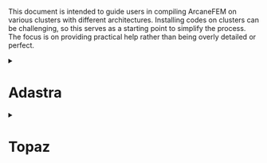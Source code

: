 
This document is intended to guide users in compiling ArcaneFEM on various clusters with different architectures. Installing codes on clusters can be challenging, so this serves as a starting point to simplify the process. The focus is on providing practical help rather than being overly detailed or perfect.

<details>
  <summary>
  
  # Adastra 
</summary>
In 2024, Adastra is the Fastest supercomputer in France. 
Adastra is a French supercomputer hosted at CINES, a Tier 1 computing site located in Montpellier. 
The Adastra supercomputer is an HPE-Cray EX system, combined with two ClusterStor E1000 storage systems.
Please have a look at this [link](https://dci.dci-gitlab.cines.fr/webextranet/architecture/index.html) to know more about Adastra architecture.
Here we shall concern ourselves with MI250X partition of Adastra, which are accelerated nodes of Adastra specialized for General Purpose computation 
on GPUs (GPGPU) computations (1 AMD Trento EPYC 7A53 64 cores 2.0 GHz processor with 256 Gio of DDR4-3200 MHz CPU memory per node, 4 Slingshot 200 Gb/s NICs, 
8 GPUs devices (4 AMD MI250X accelerator, each with 2 GPUs) with a total of 512 Gio of HBM2 per node).

In order to be able to run ArcaneFEM on Adastra in multi-gpu mode, you will need to compile dotnet, Arcane, and then ArcaneFEM, in that order. An example compilation is explained below.
  

  <details>
    <summary>

  #### Compile dotnet on Adastra
  </summary>
  
  Arcane depends on `.Net`, this dependencie is not found on Adastra, hence we begin by installaing dotnet. 
  If you have this already installed please skip this section.

  - On your personal PC, Locally download dotNet `tar.gz` and move it to move it to Adastra.
    Note please fill in your `ADASTRA_USERNAME`, and your `ADASTRA_PROJECT`

```bash
export ADASTRA_USERNAME="XXXXX"
export ADASTRA_PROJECT="YYYYY"

wget https://download.visualstudio.microsoft.com/download/pr/db901b0a-3144-4d07-b8ab-6e7a43e7a791/4d9d1b39b879ad969c6c0ceb6d052381/dotnet-sdk-8.0.401-linux-x64.tar.gz

scp dotnet-sdk-8.0.401-linux-x64.tar.gz ${ADASTRA_USERNAME}@adastra2.cines.fr:/lus/work/RES1/${ADASTRA_PROJECT}/${ADASTRA_USERNAME}/.
```

  - On Adastra create working directory

```bash
export ROOT_DIR=${WORKDIR}/ArcaneFEM
mkdir -p $ROOT_DIR
mkdir -p $ROOT_DIR/dotnet
cd $ROOT_DIR
```
- Extract the archive on Adastra

```bash
cd $ROOT_DIR/dotnet
tar xvzf ./../../dotnet-sdk-8.0.401-linux-x64.tar.gz
rm -rf ./../../dotnet-sdk-8.0.401-linux-x64.tar.gz
```
 </details>
 
  <details>
    <summary>

  #### Compile Arcane with GPU support on Adastra
  </summary>
 
 - Make sure `dotnet` is installed as it is a prerequiste of Arcane, see section above on dotnet installation. If it already installed you can proceed.
 - In the following you will need to add your assocatied allocation project in the `ADASTRA_PROJECT` variable.

  ```bash
export ADASTRA_PROJECT="XXXX"

export ROOT_DIR=${WORKDIR}/ArcaneFEM
mkdir -p $ROOT_DIR
cd $ROOT_DIR

cd $ROOT_DIR && git clone https://github.com/arcaneframework/framework.git && cd framework && git submodule update --init --recursive

salloc -A ${ADASTRA_PROJECT} --constraint=MI250 --nodes=1 -c 32  --gpus-per-node=1 --time=1:00:00

module purge

module load craype-x86-trento craype-accel-amd-gfx90a PrgEnv-gnu/8.5.0 rocm/5.7.1 GCC-GPU-3.0.0 hypre/2.29.0-mpi-omp  boost/1.83.0-mpi-python cray-hdf5-parallel/1.12.2.9 cmake/3.27.7

export ROOT_DIR=${WORKDIR}/ArcaneFEM
export SOURCE_DIR=${ROOT_DIR}/framework
export BUILD_DIR=${ROOT_DIR}/framework-build-release
export INSTALL_DIR=${ROOT_DIR}/framework-install

export DOTNET_ROOT=${ROOT_DIR}/dotnet
export PATH=${ROOT_DIR}/dotnet:${PATH}

export PREFIX_PATH="${ROCM_PATH};${ROCM_PATH}/hip;/opt/software/USERS_SOFTWARES/TRIOU/TRUST/TRUST-1.9.4-gpu/lib/src/LIBPETSC/petsc/linux_opt"
export HIP_ARCHITECTURES=gfx90a

export CC="${ROCM_PATH}/bin/amdclang"
export CXX="${ROCM_PATH}/bin/amdclang++"

export HDF5_CC="amdclang"
export HDF5_CLINKER="amdclang"
export HDF5_CXX="amdclang++"
export HDF5_CXXLINKER="amdclang++"

cmake -S ${SOURCE_DIR} -B ${BUILD_DIR} -DARCANEFRAMEWORK_BUILD_COMPONENTS=Arcane -DCMAKE_INSTALL_PREFIX=${INSTALL_DIR} -DCMAKE_PREFIX_PATH=${PREFIX_PATH} -DARCANE_ACCELERATOR_MODE=ROCMHIP -DCMAKE_HIP_ARCHITECTURES=${HIP_ARCHITECTURES} -DARCCORE_CXX_STANDARD=20 -DCMAKE_BUILD_TYPE=Release -DCMAKE_DISABLE_FIND_PACKAGE_SWIG=TRUE -DCMAKE_DISABLE_FIND_PACKAGE_PETSc=TRUE -D_HYPRE_CONFIG_PATH=/opt/software/gaia/prod/3.0.0/__spack_path_placeholder__/__spack_path_placeholder__/__spack_path_placeholder__/__spack_path_plac/hypre-2.29.0-gcc-12.1-oah4/include/HYPRE_config.h

cd $BUILD_DIR
make -j all install
  ```
**NOTE:** you will need to patch a file `ArcaneMpi.cc`    replace `is_aware = (MPIX_Query_hip_support()==1);`  to `is_aware = 0;`
</details>

  <details>
    <summary>
  
  #### Compile ArcaneFEM with GPU support on Adastra
  </summary>
 - In the following you will need to add your assocatied allocation project in the `ADASTRA_PROJECT` variable.

  ```bash
export ADASTRA_PROJECT="XXXX"

export ROOT_DIR=${WORKDIR}/ArcaneFEM
mkdir -p $ROOT_DIR
cd $ROOT_DIR

cd $ROOT_DIR && git clone https://github.com/arcaneframework/arcanefem.git

salloc -A ${ADASTRA_PROJECT} --constraint=MI250 --nodes=1 -c 32  --gpus-per-node=1 --time=1:00:00

module purge

module load craype-x86-trento craype-accel-amd-gfx90a PrgEnv-gnu/8.5.0 rocm/5.7.1 GCC-GPU-3.0.0 hypre/2.29.0-mpi-omp  boost/1.83.0-mpi-python cray-hdf5-parallel/1.12.2.9 cmake/3.27.7


export PREFIX_PATH="${ROCM_PATH};${ROCM_PATH}/hip;/opt/software/USERS_SOFTWARES/TRIOU/TRUST/TRUST-1.9.4-gpu/lib/src/LIBPETSC/petsc/linux_opt"
export HIP_ARCHITECTURES=gfx90a

export CC="${ROCM_PATH}/bin/amdclang"
export CXX="${ROCM_PATH}/bin/amdclang++"

export HDF5_CC="amdclang"
export HDF5_CLINKER="amdclang"
export HDF5_CXX="amdclang++"
export HDF5_CXXLINKER="amdclang++"

export ROOT_DIR=${WORKDIR}/ArcaneFEM
export ARCANE_INSTALL_DIR=${ROOT_DIR}/framework-install
export BUILD_DIR=${ROOT_DIR}/arcanefem-build-release
export SOURCE_PATH=${ROOT_DIR}/arcanefem

cmake -S ${SOURCE_PATH} -B ${BUILD_DIR} -DCMAKE_BUILD_TYPE=Release -DCMAKE_PREFIX_PATH=${ARCANE_INSTALL_DIR} -DCMAKE_EXE_LINKER_FLAGS="-pthread" -DCMAKE_HIP_ARCHITECTURES=${HIP_ARCHITECTURES} -DHypre_INCLUDE_DIRS=/opt/software/gaia/prod/3.0.0/__spack_path_placeholder__/__spack_path_placeholder__/__spack_path_placeholder__/__spack_path_plac/hypre-2.29.0-gcc-12.1-oah4/include -DHypre_LIBRARY=/opt/software/gaia/prod/3.0.0/__spack_path_placeholder__/__spack_path_placeholder__/__spack_path_placeholder__/__spack_path_plac/hypre-2.29.0-gcc-12.1-oah4/lib

cd $BUILD_DIR
make -j all install
  ```
</details>
</details>

<details>
  <summary>
  
  # Topaz 
</summary>
Topaz is a French supercomputer hosted at CEA, designed for both CPU and GPU computing. It features 994 CPU nodes, each with 2 AMD EPYC Milan 7763 processors (128 cores per node) and 256 GB of memory, delivering 4.5 Pflops peak performance with InfiniBand HDR-100 interconnects. Additionally, it includes 75 hybrid nodes, each with 2 AMD EPYC Milan 7763 processors, 4 NVIDIA A100 GPUs, 512 GB of memory, and InfiniBand HDR interconnects, achieving 4.3 Pflops peak performance.

To run ArcaneFEM on Topaz, you need to compile dotnet, Arcane, and ArcaneFEM, following the steps detailed below.

<details>
    <summary>

  #### Compile dotnet on Topaz
  </summary>
  
Arcane depends on `.Net`, this dependencie is not found on Topaz, hence we begin by installaing dotnet. If you have this already installed please skip this section.

  - On your personal PC, locally download dotNet `tar.gz` and move it to move it to Topaz. Note please fill in your `TOPAZ_USERNAME`, and your `TOPAZ_PROJECT`

```bash
export TOPAZ_USERNAME="XXXXX"
export TOPAZ_PROJECT="contXXX/XXX"

wget https://download.visualstudio.microsoft.com/download/pr/db901b0a-3144-4d07-b8ab-6e7a43e7a791/4d9d1b39b879ad969c6c0ceb6d052381/dotnet-sdk-8.0.401-linux-x64.tar.gz

scp dotnet-sdk-8.0.401-linux-x64.tar.gz ${TOPAZ_USERNAME}@topaze.ccc.cea.fr:/ccc/work/${TOPAZ_PROJECT}/${TOPAZ_USERNAME}/.
```

  - On Topaz create working directory

```bash
export ROOT_DIR=${CCCWORKDIR}/ArcaneFEM
mkdir -p $ROOT_DIR
mkdir -p $ROOT_DIR/dotnet
cd $ROOT_DIR
```
- Extract the archive on Topaz

```bash
cd $ROOT_DIR/dotnet
tar xvzf ./../../dotnet-sdk-8.0.401-linux-x64.tar.gz
rm -rf ./../../dotnet-sdk-8.0.401-linux-x64.tar.gz
```
</details>

<details>
    <summary>

  #### Compile Arcane on Topaz
  </summary>
  
  - On your personal PC, locally checkout Arcane from GitHub and move it to Topaz. Note please fill in your `TOPAZ_USERNAME`, and your `TOPAZ_PROJECT`

```bash
export TOPAZ_USERNAME="XXXXX"
export TOPAZ_PROJECT="contXXX/XXX"

git clone https://github.com/arcaneframework/framework.git && cd framework && git submodule update --init --recursive && cd ..

scp -r framework ${TOPAZ_USERNAME}@topaze.ccc.cea.fr:/ccc/work/${TOPAZ_PROJECT}/${TOPAZ_USERNAME}/.

rm -rf framework
```

- On Topaz you will need to do the following. Please note, here the idea is to pick up `hypre` and `parmetis` that was precopiled and add it locally on Topaz, since the locally avaliable packages on Topaz are not compile with CUDA version 12 support on Topaz and this is necessary for C++ 20 that ArcaneFEM absolutely needs.
  - move framework to `ArcaneFEM` directory

```bash
export ROOT_DIR=${CCCWORKDIR}/ArcaneFEM
mkdir -p $ROOT_DIR
cd $ROOT_DIR
mv ${CCCWORKDIR}/framework .
```
  - configure Arcane framework

```bash
export TOPAZ_USERNAME="XXXXX"
export TOPAZ_PROJECT="contXXX/XXX"

export ROOT_DIR=${CCCWORKDIR}/ArcaneFEM
mkdir -p $ROOT_DIR
cd $ROOT_DIR

module purge

module load gnu/11 flavor/openmpi/cuda-12.2 mpi/openmpi/4.1.5 cmake/3.26 hdf5/1.12.0 metis/5.1.0

export ROOT_DIR=${CCCWORKDIR}/ArcaneFEM
export SOURCE_DIR=${ROOT_DIR}/framework
export BUILD_DIR=${ROOT_DIR}/framework-build-release
export INSTALL_DIR=${ROOT_DIR}/framework-install

export PATH=/ccc/work/${TOPAZ_PROJECT}/${TOPAZ_USERNAME}/ArcaneFEM/dotnet:$PATH

_HWLOC_PATH="/ccc/products/hwloc-2.2.0/system/default"
_OTF2_PATH="/ccc/products/otf2-2.3/nvidia--22.2__openmpi--4.0.1/default"
_PETSC_PATH="/ccc/products/petsc-3.17.4/gcc--11.1.0__openmpi--4.0.1/default"

HYPRE_PATH="/ccc/work/${TOPAZ_PROJECT}/${TOPAZ_USERNAME}/ArcaneFEM/hypre/2.29.0/gpu"
PARMETIS_PATH="/ccc/work/${TOPAZ_PROJECT}/${TOPAZ_USERNAME}/parmetis/4.0.3-ompi405"

COMMON_CMAKE_PREFIX_PATH="${_HWLOC_PATH};${_OTF2_PATH};${_PARMETIS_PATH};${_PETSC_PATH};${HYPRE_PATH};${PARMETIS_PATH}"

export CXX=`which c++`
export CC=`which gcc`
export CXX CC

cmake --preset Arcane -DARCANEFRAMEWORK_BUILD_COMPONENTS=Arcane -DCMAKE_PREFIX_PATH="${COMMON_CMAKE_PREFIX_PATH}" -DARCANE_WANT_CUDA=TRUE -S ${SOURCE_DIR} -B ${BUILD_DIR} -DARCANE_CUSTOM_MPI_DRIVER="/usr/bin/ccc_mprun" -DCMAKE_INSTALL_PREFIX=${INSTALL_DIR} -DCMAKE_BUILD_TYPE=Release -DARCCORE_CXX_STANDARD=20  -DCMAKE_DISABLE_FIND_PACKAGE_SWIG=TRUE
```

- finally make and make install

```bash
cd $BUILD_DIR
make -j all install
```
  </details>

<details>
    <summary>

  #### Compile ArcaneFEM on Topaz
  </summary>

  - On your personal PC, locally checkout ArcaneFEM from GitHub and move it to Topaz. Note please fill in your `TOPAZ_USERNAME`, and your `TOPAZ_PROJECT`

```bash
export TOPAZ_USERNAME="XXXXX"
export TOPAZ_PROJECT="contXXX/XXX"

git clone https://github.com/arcaneframework/arcanefem.git

scp -r arcanefem ${TOPAZ_USERNAME}@topaze.ccc.cea.fr:/ccc/work/${TOPAZ_PROJECT}/${TOPAZ_USERNAME}/.

rm -rf arcanefem
```

- On Topaz you will need to do the following.
    - move arcanefem to `ArcaneFEM` directory

```bash
export ROOT_DIR=${CCCWORKDIR}/ArcaneFEM
mkdir -p $ROOT_DIR
cd $ROOT_DIR
mv ${CCCWORKDIR}/arcanefem .
```
  - configure ArcaneFEM framework

```bash
export TOPAZ_USERNAME="XXXXX"
export TOPAZ_PROJECT="contXXX/XXX"

export ROOT_DIR=${CCCWORKDIR}/ArcaneFEM
mkdir -p $ROOT_DIR
cd $ROOT_DIR

module purge
module load gnu/11 flavor/openmpi/cuda-12.2 mpi/openmpi/4.1.5 cmake/3.26 hdf5/1.12.0 metis/5.1.0

export ROOT_DIR=${CCCWORKDIR}/ArcaneFEM
export SOURCE_DIR=${ROOT_DIR}/arcanefem
export BUILD_DIR=${ROOT_DIR}/arcanefem-build-release
export ARCANE_DIR=${ROOT_DIR}/framework-install

export PATH=/ccc/work/${TOPAZ_PROJECT}/${TOPAZ_USERNAME}/ArcaneFEM/dotnet:$PATH

_HWLOC_PATH="/ccc/products/hwloc-2.2.0/system/default"
_OTF2_PATH="/ccc/products/otf2-2.3/nvidia--22.2__openmpi--4.0.1/default"
_PETSC_PATH="/ccc/products/petsc-3.17.4/gcc--11.1.0__openmpi--4.0.1/default"

HYPRE_PATH="/ccc/work/${TOPAZ_PROJECT}/${TOPAZ_USERNAME}/ArcaneFEM/hypre/2.29.0/gpu"
PARMETIS_PATH="/ccc/work/${TOPAZ_PROJECT}/${TOPAZ_USERNAME}/parmetis/4.0.3-ompi405"

COMMON_CMAKE_PREFIX_PATH="${_HWLOC_PATH};${_OTF2_PATH};${_PARMETIS_PATH};${_PETSC_PATH};${HYPRE_PATH};${PARMETIS_PATH};${ARCANE_DIR}"

cmake -S ${SOURCE_DIR} -B ${BUILD_DIR}  -DCMAKE_BUILD_TYPE=Release -DCMAKE_PREFIX_PATH=${COMMON_CMAKE_PREFIX_PATH}
```

- finally make and make install

```bash
cd $BUILD_DIR
make -j all install
```

</details>

</details>

